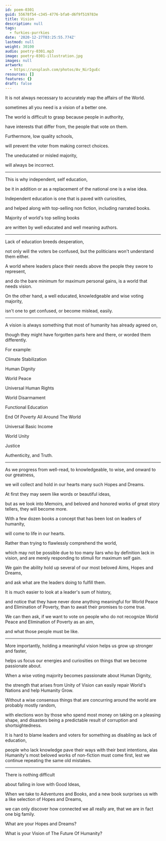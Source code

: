 ```yaml
---
id: poem-0301
guid: 55678f54-c345-4776-bfa0-d6f9f519783e
title: Vision
description: null
tags:
  - furkies-purrkies
date: '2020-12-27T03:25:55.774Z'
lastmod: null
weight: 30100
audio: poetry-0301.mp3
image: poetry-0301-illustration.jpg
images: null
artwork:
  - https://unsplash.com/photos/Av_NirIguEc
resources: []
features: {}
draft: false
---
```


It is not always necessary to accurately map the affairs of the World.

sometimes all you need is a vision of a better one.

The world is difficult to grasp because people in authority,

have interests that differ from, the people that vote on them.

Furthermore, low quality schools,

will prevent the voter from making correct choices.

The uneducated or misled majority,

will always be incorrect.

---

This is why independent, self education,

be it in addition or as a replacement of the national one is a wise idea.

Independent education is one that is paved with curiosities,

and helped along with top-selling non fiction, including narrated books.

Majority of world's top selling books

are written by well educated and well meaning authors.

---

Lack of education breeds desperation,

not only will the voters be confused, but the politicians won't understand them either.

A world where leaders place their needs above the people they swore to represent,

and do the bare minimum for maximum personal gains, is a world that needs vision.

On the other hand, a well educated, knowledgeable and wise voting majority,

isn't one to get confused, or become mislead, easily.

---

A vision is always something that most of humanity has already agreed on,

though they might have forgotten parts here and there, or worded them differently.

For example:

Climate Stabilization

Human Dignity

World Peace

Universal Human Rights

World Disarmament

Functional Education

End Of Poverty All Around The World

Universal Basic Income

World Unity

Justice

Authenticity, and Truth.

---

As we progress from well-read, to knowledgeable, to wise, and onward to our greatness,

we will collect and hold in our hearts many such Hopes and Dreams.

At first they may seem like words or beautiful ideas,

but as we look into Memoirs, and beloved and honored works of great story tellers, they will become more.

With a few dozen books a concept that has been lost on leaders of humanity,

will come to life in our hearts.

Rather than trying to flawlessly comprehend the world,

which may not be possible due to too many liars who by definition lack in vision, and are merely responding to stimuli for maximum self gain.

We gain the ability hold up several of our most beloved Aims, Hopes and Dreams,

and ask what are the leaders doing to fulfill them.

It is much easier to look at a leader's sum of history,

and notice that they have never done anything meaningful for World Peace and Elimination of Poverty, than to await their promises to come true.

We can then ask, if we want to vote on people who do not recognize World Peace and Elimination of Poverty as an aim,

and what those people must be like.

---

More importantly, holding a meaningful vision helps us grow up stronger and faster,

helps us focus our energies and curiosities on things that we become passionate about.

When a wise voting majority becomes passionate about Human Dignity,

the strength that arises from Unity of Vision can easily repair World's Nations and help Humanity Grow.

Without a wise consensus things that are concurring around the world are probably mostly random,

with elections won by those who spend most money on taking on a pleasing shape, and disasters being a predictable result of corruption and shortsightedness.

It is hard to blame leaders and voters for something as disabling as lack of education,

people who lack knowledge pave their ways with their best intentions, alas Humanity's most beloved works of non-fiction must come first, lest we continue repeating the same old mistakes.

---

There is nothing difficult

about falling in love with Good Ideas,

When we take to Adventures and Books, and a new book surprises us with a like selection of Hopes and Dreams,

we can only discover how connected we all really are, that we are in fact one big family.

What are your Hopes and Dreams?

What is your Vision of The Future Of Humanity?
